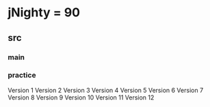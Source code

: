 # jNighty = 90

## src

### main
### practice

Version 1
Version 2
Version 3
Version 4
Version 5
Version 6
Version 7
Version 8
Version 9
Version 10
Version 11
Version 12